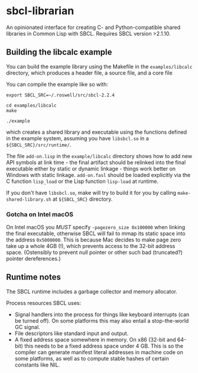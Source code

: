 # sbcl-librarian

An opinionated interface for creating C- and Python-compatible shared libraries in Common Lisp with SBCL. Requires SBCL
version >2.1.10.

## Building the libcalc example

You can build the example library using the Makefile in the `examples/libcalc`
directory, which produces a header file, a source file, and a core
file

You can compile the example like so with:

```
export SBCL_SRC=~/.roswell/src/sbcl-2.2.4

cd examples/libcalc
make

./example
```

which creates a shared library and executable using the functions
defined in the example system, assuming you have `libsbcl.so`
in a `${SBCL_SRC}/src/runtime/`.

The file `add-on.lisp` in the `example/libcalc` directory shows how to add new
API symbols at link time - the final artifact should be relinked into
the final executable either by static or dynamic linkage - things work
better on Windows with static linkage. `add-on.fasl` should be loaded
explicitly via the C function `lisp_load` or the Lisp function
`lisp-load` at runtime.

If you don't have `libsbcl.so`, make will try to build it for you
by calling `make-shared-library.sh` at `${SBCL_SRC}` directory.


### Gotcha on Intel macOS

On Intel macOS you *MUST* specify `-pagezero_size 0x100000`
when linking the final executable, otherwise SBCL will fail to mmap
its static space into the address `0x5000000`. This is because Mac
decides to make page zero take up a whole 4GB (!), which prevents
access to the 32-bit address space. (Ostensibly to prevent null
pointer or other such bad (truncated?) pointer dereferences.)


## Runtime notes

The SBCL runtime includes a garbage collector and memory allocator.

Process resources SBCL uses:
- Signal handlers into the process for things like keyboard interrupts
  (can be turned off). On some platforms this may also entail a
  stop-the-world GC signal.
- File descriptors like standard input and output.
- A fixed address space somewhere in memory. On x86 (32-bit and
  64-bit) this needs to be a fixed address space under 4 GB. This is
  so the compiler can generate manifest literal addresses in machine
  code on some platforms, as well as to compute stable hashes of
  certain constants like NIL.
